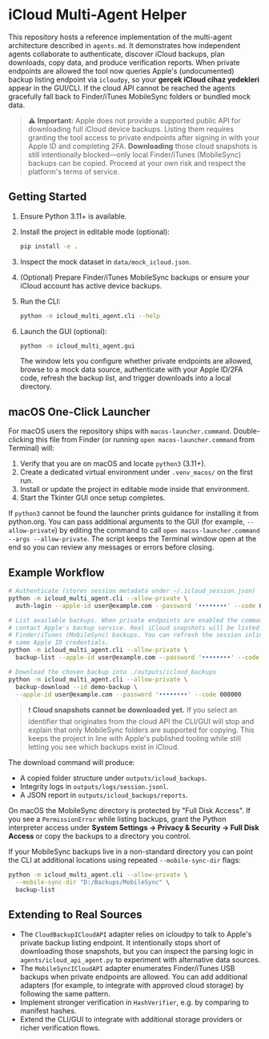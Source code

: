 # iCloud Multi-Agent Helper

This repository hosts a reference implementation of the multi-agent architecture described in
`agents.md`. It demonstrates how independent agents collaborate to authenticate, discover iCloud
backups, plan downloads, copy data, and produce verification reports. When private endpoints are
allowed the tool now queries Apple's (undocumented) backup listing endpoint via `icloudpy`, so your
**gerçek iCloud cihaz yedekleri** appear in the GUI/CLI. If the cloud API cannot be reached the
agents gracefully fall back to Finder/iTunes MobileSync folders or bundled mock data.

> ⚠️ **Important:** Apple does not provide a supported public API for downloading full iCloud device
> backups. Listing them requires granting the tool access to private endpoints after signing in with
> your Apple ID and completing 2FA. **Downloading** those cloud snapshots is still intentionally
> blocked—only local Finder/iTunes (MobileSync) backups can be copied. Proceed at your own risk and
> respect the platform's terms of service.

## Getting Started

1. Ensure Python 3.11+ is available.
2. Install the project in editable mode (optional):

   ```bash
   pip install -e .
   ```

3. Inspect the mock dataset in `data/mock_icloud.json`.
4. (Optional) Prepare Finder/iTunes MobileSync backups or ensure your iCloud account has active
   device backups.
5. Run the CLI:

   ```bash
   python -m icloud_multi_agent.cli --help
   ```

6. Launch the GUI (optional):

   ```bash
   python -m icloud_multi_agent.gui
   ```

   The window lets you configure whether private endpoints are allowed, browse to a mock data
   source, authenticate with your Apple ID/2FA code, refresh the backup list, and trigger downloads
   into a local directory.

## macOS One-Click Launcher

For macOS users the repository ships with `macos-launcher.command`. Double-clicking this file from
Finder (or running `open macos-launcher.command` from Terminal) will:

1. Verify that you are on macOS and locate `python3` (3.11+).
2. Create a dedicated virtual environment under `.venv_macos/` on the first run.
3. Install or update the project in editable mode inside that environment.
4. Start the Tkinter GUI once setup completes.

If `python3` cannot be found the launcher prints guidance for installing it from python.org. You can
pass additional arguments to the GUI (for example, `--allow-private`) by editing the command to call
`open macos-launcher.command --args --allow-private`. The script keeps the Terminal window open at
the end so you can review any messages or errors before closing.

## Example Workflow

```bash
# Authenticate (stores session metadata under ~/.icloud_session.json)
python -m icloud_multi_agent.cli --allow-private \
  auth-login --apple-id user@example.com --password '••••••••' --code 000000

# List available backups. When private endpoints are enabled the command first attempts to
# contact Apple's backup service. Real iCloud snapshots will be listed alongside any local
# Finder/iTunes (MobileSync) backups. You can refresh the session inline by supplying the
# same Apple ID credentials.
python -m icloud_multi_agent.cli --allow-private \
  backup-list --apple-id user@example.com --password '••••••••' --code 000000

# Download the chosen backup into ./outputs/icloud_backups
python -m icloud_multi_agent.cli --allow-private \
  backup-download --id demo-backup \
  --apple-id user@example.com --password '••••••••' --code 000000
```

> ❗ **Cloud snapshots cannot be downloaded yet.** If you select an identifier that originates from
> the cloud API the CLI/GUI will stop and explain that only MobileSync folders are supported for
> copying. This keeps the project in line with Apple's published tooling while still letting you see
> which backups exist in iCloud.

The download command will produce:

- A copied folder structure under `outputs/icloud_backups`.
- Integrity logs in `outputs/logs/session.jsonl`.
- A JSON report in `outputs/icloud_backups/reports`.

On macOS the MobileSync directory is protected by "Full Disk Access". If you see a
`PermissionError` while listing backups, grant the Python interpreter access under **System
Settings → Privacy & Security → Full Disk Access** or copy the backups to a directory you control.

If your MobileSync backups live in a non-standard directory you can point the CLI at additional
locations using repeated `--mobile-sync-dir` flags:

```bash
python -m icloud_multi_agent.cli --allow-private \
  --mobile-sync-dir "D:/Backups/MobileSync" \
  backup-list
```

## Extending to Real Sources

- The `CloudBackupICloudAPI` adapter relies on icloudpy to talk to Apple's private backup listing
  endpoint. It intentionally stops short of downloading those snapshots, but you can inspect the
  parsing logic in `agents/icloud_api_agent.py` to experiment with alternative data sources.
- The `MobileSyncICloudAPI` adapter enumerates Finder/iTunes USB backups when private endpoints
  are allowed. You can add additional adapters (for example, to integrate with approved cloud
  storage) by following the same pattern.
- Implement stronger verification in `HashVerifier`, e.g. by comparing to manifest hashes.
- Extend the CLI/GUI to integrate with additional storage providers or richer verification flows.
